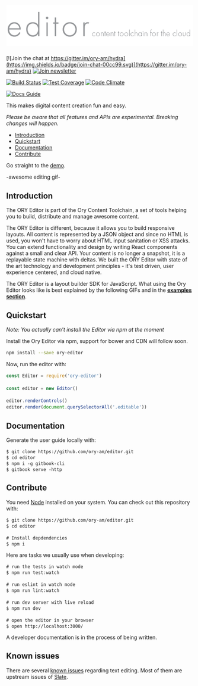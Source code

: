 # ![Ory Editor](logo.png)
 
 
[![Join the chat at https://gitter.im/ory-am/hydra](https://img.shields.io/badge/join-chat-00cc99.svg)](https://gitter.im/ory-am/hydra)
[![Join newsletter](https://img.shields.io/badge/join-newsletter-00cc99.svg)](http://eepurl.com/bKT3N9)

[![Build Status](https://travis-ci.org/ory-am/editor.svg?branch=0.1)](https://travis-ci.org/ory-am/editor)
[![Test Coverage](https://codeclimate.com/github/ory-am/editor/badges/coverage.svg)](https://codeclimate.com/github/ory-am/editor/coverage)
[![Code Climate](https://codeclimate.com/github/ory-am/editor/badges/gpa.svg)](https://codeclimate.com/github/ory-am/editor)

[![Docs Guide](https://img.shields.io/badge/docs-guide-blue.svg)](https://ory-am.gitbooks.io/ory-editor/content/)
 
This makes digital content creation fun and easy.

*Please be aware that all features and APIs are experimental. Breaking changes will happen.*

<!-- START doctoc generated TOC please keep comment here to allow auto update -->
<!-- DON'T EDIT THIS SECTION, INSTEAD RE-RUN doctoc TO UPDATE -->

- [Introduction](#introduction)
- [Quickstart](#quickstart)
- [Documentation](#documentation)
- [Contribute](#contribute)

<!-- END doctoc generated TOC please keep comment here to allow auto update -->

Go straight to the [demo](http://ory-editor-demo.herokuapp.com/).

-awesome editing gif-

## Introduction

The ORY Editor is part of the Ory Content Toolchain, a set of tools helping you to build, distribute and manage awesome content.
 
The ORY Editor is different, because it allows you to build responsive layouts. All content is represented by
a JSON object and since no HTML is used, you won't have to worry about HTML input sanitation or
XSS attacks. You can extend functionality and design by writing React components against a small and clear API. Your content
is no longer a snapshot, it is a replayable state machine with deltas. We built the ORY Editor with state of the art
technology and development principles - it's test driven, user experience centered, and cloud native.

The ORY Editor is a layout builder SDK for JavaScript. What using the Ory Editor looks like is best explained
by the following GIFs and in the [**examples section**](https://editor.ory.am/examples).

## Quickstart

*Note: You actually can't install the Editor via npm at the moment*

Install the Ory Editor via npm, support for bower and CDN will follow soon.

```sh
npm install --save ory-editor
```

Now, run the editor with:

```js
const Editor = require('ory-editor')

const editor = new Editor()

editor.renderControls()
editor.render(document.querySelectorAll('.editable'))
```

## Documentation

<!-- The Ory Editor has a [user guide] as well as an [API documentation]. -->

Generate the user guide locally with:

```
$ git clone https://github.com/ory-am/editor.git
$ cd editor
$ npm i -g gitbook-cli
$ gitbook serve -http
```

## Contribute

You need [Node](https://nodejs.org) installed on your system. You can check out this repository with:

```
$ git clone https://github.com/ory-am/editor.git
$ cd editor

# Install depdendencies
$ npm i
```

Here are tasks we usually use when developing:

```
# run the tests in watch mode
$ npm run test:watch 

# run eslint in watch mode
$ npm run lint:watch

# run dev server with live reload
$ npm run dev

# open the editor in your browser
$ open http://localhost:3000/
```

A developer documentation is in the process of being written.

## Known issues

There are several [known issues](https://github.com/ory-am/editor/issues?q=is%3Aopen+is%3Aissue+label%3Abug)
regarding text editing. Most of them are upstream issues of [Slate](https://github.com/ianstormtaylor/slate).
